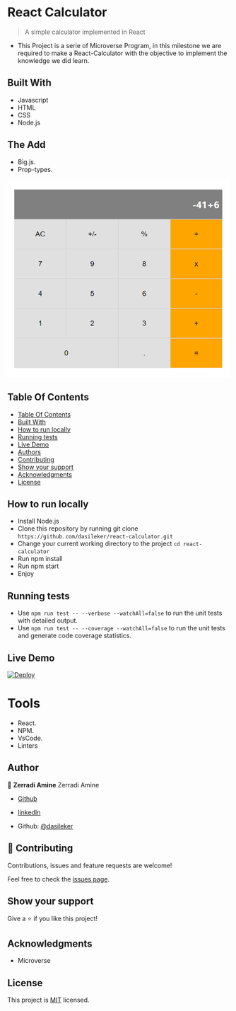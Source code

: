 # React Calculator

> A simple calculator implemented in React
- This Project is a serie of Microverse Program, in this milestone we are required to make a React-Calculator with the objective to implement the knowledge we did learn.


## Built With

- Javascript
- HTML
- CSS
- Node.js

## The Add
- Big.js.
- Prop-types.

![screenshot](./screenshot.png)

## Table Of Contents

- [Table Of Contents](#table-of-contents)
- [Built With](#built-with)
- [How to run locally](#how-to-run-locally)
- [Running tests](#running-tests)
- [Live Demo](#live-demo)
- [Authors](#authors)
- [Contributing](#contributing)
- [Show your support](#show-your-support)
- [Acknowledgments](#acknowledgments)
- [License](#license)
  
## How to run locally

- Install Node.js
- Clone this repository by running git clone `https://github.com/dasileker/react-calculator.git`
- Change your current working directory to the project `cd react-calculator`
- Run npm install
- Run npm start
- Enjoy

## Running tests

- Use `npm run test -- --verbose --watchAll=false` to run the unit tests with detailed output.
- Use `npm run test -- --coverage --watchAll=false` to run the unit tests and generate code coverage statistics.
 
## Live Demo 
<a href="https://alahasiba.herokuapp.com/">
  <img src="https://www.herokucdn.com/deploy/button.svg" alt="Deploy">
</a>

# Tools 
- React.
- NPM.
- VsCode.
- Linters

## Author

👤 **Zerradi Amine**
 Zerradi Amine
- [Github](https://www.github.com/dasileker)
- [linkedIn](https://www.linkedin.com/in/amine-zerradi)

- Github: [@dasileker](https://github.com/dasileker)

## 🤝 Contributing

Contributions, issues and feature requests are welcome!

Feel free to check the [issues page](issues/).

## Show your support

Give a ⭐️ if you like this project!

## Acknowledgments

- Microverse

## License

This project is [MIT](LICENSE) licensed.